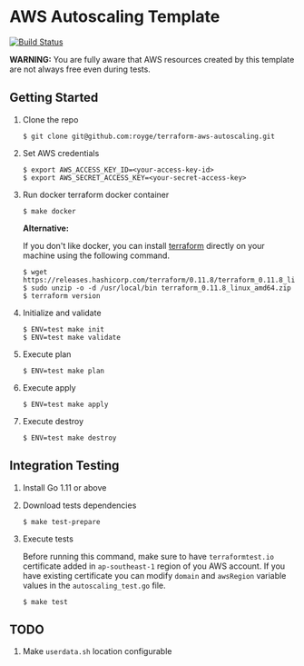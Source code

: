 # AWS Autoscaling Template

[![Build Status](https://travis-ci.org/royge/terraform-aws-autoscaling.svg?branch=master)](https://travis-ci.org/royge/terraform-aws-autoscaling)

**WARNING:** You are fully aware that AWS resources created by this template
are not always free even during tests.

## Getting Started

1. Clone the repo

    ```
    $ git clone git@github.com:royge/terraform-aws-autoscaling.git
    ```

1. Set AWS credentials

    ```
    $ export AWS_ACCESS_KEY_ID=<your-access-key-id>
    $ export AWS_SECRET_ACCESS_KEY=<your-secret-access-key>
    ```

1. Run docker terraform docker container

    ```
    $ make docker
    ```

    **Alternative:**

    If you don't like docker, you can install [terraform](https://www.terraform.io/downloads.html)
    directly on your machine using the following command.

    ```
    $ wget https://releases.hashicorp.com/terraform/0.11.8/terraform_0.11.8_linux_amd64.zip
    $ sudo unzip -o -d /usr/local/bin terraform_0.11.8_linux_amd64.zip
    $ terraform version
    ```

1. Initialize and validate

    ```
    $ ENV=test make init
    $ ENV=test make validate
    ```

1. Execute plan

    ```
    $ ENV=test make plan
    ```

1. Execute apply

    ```
    $ ENV=test make apply
    ```

1. Execute destroy

    ```
    $ ENV=test make destroy
    ```

## Integration Testing

1. Install Go 1.11 or above

1. Download tests dependencies

    ```
    $ make test-prepare
    ```

1. Execute tests

    Before running this command, make sure to have `terraformtest.io` certificate
    added in `ap-southeast-1` region of you AWS account.
    If you have existing certificate you can modify `domain` and `awsRegion`
    variable values in the `autoscaling_test.go` file.

    ```
    $ make test
    ```

## TODO

1. Make `userdata.sh` location configurable
